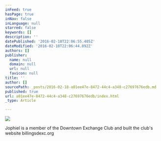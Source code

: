 ```yaml
---
inFeed: true
hasPage: true
inNav: false
inLanguage: null
starred: false
keywords: []
description: ''
datePublished: '2016-02-18T22:06:55.405Z'
dateModified: '2016-02-18T22:06:44.892Z'
authors: []
publisher:
  name: null
  domain: null
  url: null
  favicon: null
title: ''
author: []
sourcePath: _posts/2016-02-18-a01ee47e-8472-44c4-a348-c27697676edb.md
published: true
url: a01ee47e-8472-44c4-a348-c27697676edb/index.html
_type: Article

---
```

![](https://the-grid-user-content.s3-us-west-2.amazonaws.com/3d6c3072-b00c-4853-961e-d333f59d56f2.jpg)

Jophiel is a member of the Downtown Exchange Club and built the club's website billingsdexc.org